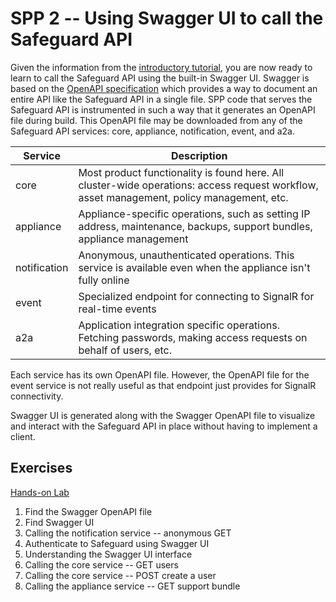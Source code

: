 # SPP 2 -- Using Swagger UI to call the Safeguard API

Given the information from the [introductory tutorial](../spp1-introduction),
you are now ready to learn to call the Safeguard API using the built-in Swagger
UI. Swagger is based on the
[OpenAPI specification](https://swagger.io/docs/specification/about/) which
provides a way to document an entire API like the Safeguard API in a single
file. SPP code that serves the Safeguard API is instrumented in such a way that
it generates an OpenAPI file during build. This OpenAPI file may be downloaded
from any of the Safeguard API services: core, appliance, notification, event,
and a2a.

|Service|Description|
|-|-|
|core|Most product functionality is found here. All cluster-wide operations: access request workflow, asset management, policy management, etc.|
|appliance|Appliance-specific operations, such as setting IP address, maintenance, backups, support bundles, appliance management|
|notification|Anonymous, unauthenticated operations. This service is available even when the appliance isn't fully online|
|event|Specialized endpoint for connecting to SignalR for real-time events|
|a2a|Application integration specific operations. Fetching passwords, making access requests on behalf of users, etc.|

Each service has its own OpenAPI file. However, the OpenAPI file for the event
service is not really useful as that endpoint just provides for SignalR
connectivity.

Swagger UI is generated along with the Swagger OpenAPI file to visualize and
interact with the Safeguard API in place without having to implement a client.

## Exercises

[Hands-on Lab](swagger-hol.md)

1. Find the Swagger OpenAPI file
2. Find Swagger UI
3. Calling the notification service -- anonymous GET
4. Authenticate to Safeguard using Swagger UI
5. Understanding the Swagger UI interface
6. Calling the core service -- GET users
7. Calling the core service -- POST create a user
8. Calling the appliance service -- GET support bundle
